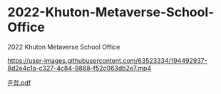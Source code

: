 # 2022-Khuton-Metaverse-School-Office
2022 Khuton Metaverse School Office


https://user-images.githubusercontent.com/63523334/194492937-8d2e4c1a-c327-4c84-9888-f52c063db2e7.mp4

[혼합.pdf](https://github.com/SNG0407/2022-Khuton-Metaverse-School-Office/files/9731484/default.pdf)
